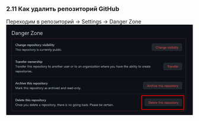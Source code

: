 ### **2.11 Как удалить репозиторий GitHub**

Переходим в репозиторий -> Settings -> Danger Zone
![](_png/Pasted%20image%2020220908084604.png)
